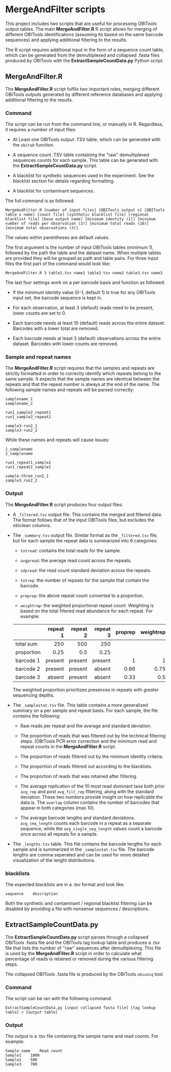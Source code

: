# MergeAndFilter scripts

This project includes two scripts that are useful for processing OBITools
output tables. The main **MergeAndFilter.R** R script allows for merging of
different OBITools identifications (assuming its based on the same barcode
sequences) and applying additional filtering to the results.

The R script requires additional input in the form of a sequence count table,
which can be generated from the demultiplexed and collapsed .fasta files
produced by OBITools with the **ExtractSampleCountData.py** Python script.

## MergeAndFilter.R

The **MergeAndFilter.R** script fulfils two important roles, merging different
OBITools outputs generated by different reference databases and applying
additional filtering to the results.

### Command

The script can be run from the command line, or manually in R. Regardless, it
requires a number of input files:

- At Least one OBITools output .TSV table, which can be generated with the
`obitab` function.

- A sequence count .TSV table containing the "raw" demultiplexed sequences
counts for each sample. This table can be generated with the
**ExtractSampleCountData.py** script.

- A blacklist for synthetic sequences used in the experiment. See the blacklist
section for details regarding formatting.

- A blacklist for contaminant sequences.

The full command is as followed:

`MergeAndFilter.R [number of input files] [OBITools output x]
[OBITools table x name] [count file] [synthetic blacklist file]
[regional blacklist file] [base output name] [minimum identity (1)]
[minimum number of reads per observation (3)] [minimum total reads (10)]
[minimum total observations (3)]`

The values within parentheses are default values.

The first argument is the number of input OBITools tables (minimum 1), followed
by the path the table and the dataset name. When multiple tables are provided
they will be grouped as path and table pairs. For three input files the first
part of the command would look like:

`MergeAndFilter.R 3 table1.tsv name1 table2.tsv name2 table3.tsv name3`

The last four settings work on a per barcode basis and function as followed:

- If the minimum identity value (0-1, default 1) is true for any OBITools
input set, the barcode sequence is kept in.

- For each observation, at least 3 (default) reads need to be present, lower
counts are set to 0.

- Each barcode needs at least 10 (default) reads across the entire dataset.
Barcodes with a lower total are removed.

- Each barcode needs at least 3 (default) observations across the entire
dataset. Barcodes with lower counts are removed.

### Sample and repeat names

The **MergeAndFilter.R** script requires that the samples and repeats are
strictly formatted in order to correctly identify which repeats belong to the
same sample. It expects that the sample names are identical between the repeats
and that the repeat number is always at the end of the name. The following
sample names and repeats will be parsed correctly:

```
samplename_1
samplename_2

run1_sample2_repeat1
run1_sample2_repeat2

sample3-run2_1
sample3-run2_2
```

While these names and repeats will cause issues:

```
1_samplename
2_samplename

run1_repeat1_sample2
run1_repeat2_sample2

sample-three_run2_1
sample3_run2_2
```

### Output

The **MergeAndFilter.R** script produces four output files:

- A `_filtered.tsv` output file. This contains the merged and filtered data. The
format follows that of the input OBITools files, but excludes the obiclean
columns.

- The `_summary.tsv` output file. Similar format as the `_filtered.tsv` file,
but for each sample the repeat data is summarized into 6 categories:

    - `totread`: contains the total reads for the sample.

    - `avgpread`: the average read count across the repeats.

    - `sdpread`: the read count standard deviation across the repeats.

    - `totrep`: the number of repeats for the sample that contain the
    barcode.

    - `proprep`: the above repeat count converted to a proportion.

    - `weightrep`: the weighted proportional repeat count. Weighting is
    based on the total filtered read abundance for each repeat. For example:
    
    |            | repeat 1 | repeat 2 | repeat 3 | proprep | weightrep |
    |------------|---------:|---------:|---------:|--------:|----------:|
    | total sum  |      250 |      500 |      250 |            |           |
    | proportion |     0.25 |      0.5 |     0.25 |            |           |
    | barcode 1  |  present |  present |  present |          1 |         1 |
    | barcode 2  |  present |  present |   absent |       0.66 |      0.75 |
    | barcode 3  |   absent |  present |   absent |       0.33 |       0.5 |

    The weighted proportion prioritizes presences in repeats with greater
    sequencing depths.

- The `_samplestat.tsv` file. This table contains a more generalized summary on
a per sample and repeat basis. For each sample, the file contains the following:

    - Raw reads per repeat and the average and standard deviation.

    - The proportion of reads that was filtered out by the technical
    filtering steps. (OBITools PCR error correction and the minimum read and
    repeat counts in the **MergeAndFilter.R** script.

    - The proportion of reads filtered out by the minimum identity criteria.

    - The proportion of reads filtered out according to the blacklists.

    - The proportion of reads that was retained after filtering.

    - The average replication of the 10 most read dominant taxa both prior
    `avg_rep` and post `avg_filt_rep` filtering, along with the standard
    deviation. These two numbers provide insight on how replicable the data
    is. The `overlap` column contains the number of barcodes that appear in
    both categories (max 10).

    - The average barcode lengths and standard deviations. `avg_seq_length`
    counts each barcode in a repeat as a separate sequence, while the
    `avg_single_seq_length` values count a barcode once across all repeats
    for a sample.

- The `_lengths.tsv` table. This file contains the barcode lengths for each
sample and is summarized in the `_samplestat.tsv` file. The barcode lengths are
comma seperated and can be used for more detailed visualization of the lenght
distributions.

### blacklists

The expected blacklists are in a .tsv format and look like:

`sequence    description`

Both the synthetic and contaminant / regional blacklist filtering can be
disabled by providing a file with nonsense sequences / descriptions.

## ExtractSampleCountData.py

The **ExtractSampleCountData.py** script parses through a collapsed OBITools
.fasta file and the OBITools tag lookup table and produces a .tsv file that
lists the number of "raw" sequences after demultiplexing. This file is used by
the **MergeAndFilter.R** script in order to calculate what percentage of reads
is retained or removed during the various filtering steps.

The collapsed OBITools .fasta file is produced by the OBITools `obiuniq` tool.

### Command

The script can be ran with the following command:

`ExtractSampleCountData.py [input collapsed fasta file] [tag lookup table] >
[output table]`


### Output

The output is a .tsv file containing the sample name and read counts.
For example:

```
Sample name    Read count
Sample1    1000
Sample2    500
Sample3    700
```

